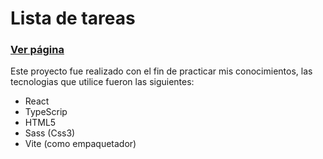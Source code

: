 # Lista de tareas 

 ### [Ver página](task-list-57x7kab1a-geovanialex8-gmailcom.vercel.app)

Este proyecto fue realizado con el fin de practicar mis conocimientos, las tecnologias que utilice fueron las siguientes:

- React
- TypeScrip
- HTML5
- Sass (Css3)
- Vite (como empaquetador)
